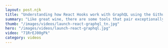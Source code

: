 ```yaml
---
layout: post.njk
title: "Understanding how React Hooks work with GraphQL using the Github GraphQL API"
summary: "Like great wine, there are some tools that pair exceptionally well with each other. One of those is React and GrahpQL. To celebrate the launch of my new course, I'm hosting a new livestream to talk about how they work together, why you should build something with them as soon as possible and how to use them with React Hooks."
thumb: "/images/videos/launch-react-graphql_tn.jpg"
hero: "/images/videos/launch-react-graphql.jpg"
video: "71RrEJ00gPk"
category: videos
---
```

